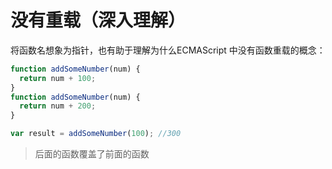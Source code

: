 # 没有重载（深入理解）

将函数名想象为指针，也有助于理解为什么ECMAScript 中没有函数重载的概念：

```javascript
function addSomeNumber(num) {
  return num + 100;
}
function addSomeNumber(num) {
  return num + 200;
}

var result = addSomeNumber(100); //300
```

> 后面的函数覆盖了前面的函数
